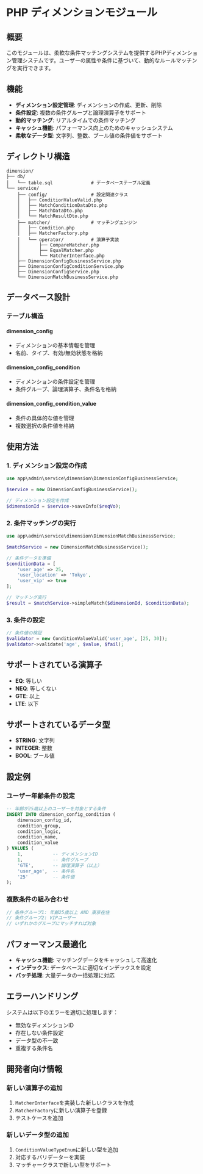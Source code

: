 # PHP ディメンションモジュール

## 概要

このモジュールは、柔軟な条件マッチングシステムを提供するPHPディメンション管理システムです。ユーザーの属性や条件に基づいて、動的なルールマッチングを実行できます。

## 機能

- **ディメンション設定管理**: ディメンションの作成、更新、削除
- **条件設定**: 複数の条件グループと論理演算子をサポート
- **動的マッチング**: リアルタイムでの条件マッチング
- **キャッシュ機能**: パフォーマンス向上のためのキャッシュシステム
- **柔軟なデータ型**: 文字列、整数、ブール値の条件値をサポート

## ディレクトリ構造

```
dimension/
├── db/
│   └── table.sql              # データベーステーブル定義
└── service/
    ├── config/                # 設定関連クラス
    │   ├── ConditionValueValid.php
    │   ├── MatchConditionDataDto.php
    │   ├── MatchDataDto.php
    │   └── MatchResultDto.php
    ├── matcher/               # マッチングエンジン
    │   ├── Condition.php
    │   ├── MatcherFactory.php
    │   └── operator/          # 演算子実装
    │       ├── CompareMatcher.php
    │       ├── EqualMatcher.php
    │       └── MatcherInterface.php
    ├── DimensionConfigBusinessService.php
    ├── DimensionConfigConditionService.php
    ├── DimensionConfigService.php
    └── DimensionMatchBusinessService.php
```

## データベース設計

### テーブル構造

#### dimension_config
- ディメンションの基本情報を管理
- 名前、タイプ、有効/無効状態を格納

#### dimension_config_condition
- ディメンションの条件設定を管理
- 条件グループ、論理演算子、条件名を格納

#### dimension_config_condition_value
- 条件の具体的な値を管理
- 複数選択の条件値を格納

## 使用方法

### 1. ディメンション設定の作成

```php
use app\admin\service\dimension\DimensionConfigBusinessService;

$service = new DimensionConfigBusinessService();

// ディメンション設定を作成
$dimensionId = $service->saveInfo($reqVo);
```

### 2. 条件マッチングの実行

```php
use app\admin\service\dimension\DimensionMatchBusinessService;

$matchService = new DimensionMatchBusinessService();

// 条件データを準備
$conditionData = [
    'user_age' => 25,
    'user_location' => 'Tokyo',
    'user_vip' => true
];

// マッチング実行
$result = $matchService->simpleMatch($dimensionId, $conditionData);
```

### 3. 条件の設定

```php
// 条件値の検証
$validator = new ConditionValueValid('user_age', [25, 30]);
$validator->validate('age', $value, $fail);
```

## サポートされている演算子

- **EQ**: 等しい
- **NEQ**: 等しくない
- **GTE**: 以上
- **LTE**: 以下

## サポートされているデータ型

- **STRING**: 文字列
- **INTEGER**: 整数
- **BOOL**: ブール値

## 設定例

### ユーザー年齢条件の設定

```sql
-- 年齢が25歳以上のユーザーを対象とする条件
INSERT INTO dimension_config_condition (
    dimension_config_id,
    condition_group,
    condition_logic,
    condition_name,
    condition_value
) VALUES (
    1,           -- ディメンションID
    1,           -- 条件グループ
    'GTE',       -- 論理演算子（以上）
    'user_age',  -- 条件名
    '25'         -- 条件値
);
```

### 複数条件の組み合わせ

```php
// 条件グループ1: 年齢25歳以上 AND 東京在住
// 条件グループ2: VIPユーザー
// いずれかのグループにマッチすれば対象
```

## パフォーマンス最適化

- **キャッシュ機能**: マッチングデータをキャッシュして高速化
- **インデックス**: データベースに適切なインデックスを設定
- **バッチ処理**: 大量データの一括処理に対応

## エラーハンドリング

システムは以下のエラーを適切に処理します：

- 無効なディメンションID
- 存在しない条件設定
- データ型の不一致
- 重複する条件名

## 開発者向け情報

### 新しい演算子の追加

1. `MatcherInterface`を実装した新しいクラスを作成
2. `MatcherFactory`に新しい演算子を登録
3. テストケースを追加

### 新しいデータ型の追加

1. `ConditionValueTypeEnum`に新しい型を追加
2. 対応するバリデーターを実装
3. マッチャークラスで新しい型をサポート